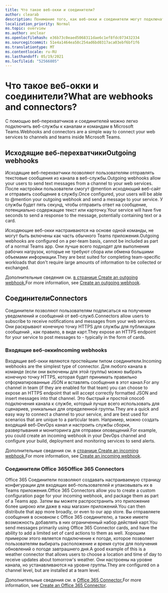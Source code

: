 ```yaml
---
title: Что такое веб-окки и соединители?
author: clearab
description: Понимание того, как веб-окки и соединители могут подключать веб-службы к Teams клиенту.
localization_priority: Normal
ms.topic: overview
ms.author: anclear
ms.openlocfilehash: e36b73c0eaed5068311dae6c1ef8fdc073432334
ms.sourcegitcommit: 51e4a1464ea58c254ad6bd0317aca03ebf6bf1f6
ms.translationtype: MT
ms.contentlocale: ru-RU
ms.lasthandoff: 05/19/2021
ms.locfileid: "52566805"
---
```

# <a name="what-are-webhooks-and-connectors"></a><span data-ttu-id="9b857-103">Что такое веб-окки и соединители?</span><span class="sxs-lookup"><span data-stu-id="9b857-103">What are webhooks and connectors?</span></span>

<span data-ttu-id="9b857-104">С помощью веб-перехватчиков и соединителей можно легко подключить веб-службы к каналам и командам в Microsoft Teams.</span><span class="sxs-lookup"><span data-stu-id="9b857-104">Webhooks and connectors are a simple way to connect your web services to channels and teams inside Microsoft Teams.</span></span> 

## <a name="outgoing-webhooks"></a><span data-ttu-id="9b857-105">Исходящие веб-перехватчики</span><span class="sxs-lookup"><span data-stu-id="9b857-105">Outgoing webhooks</span></span>

<span data-ttu-id="9b857-106">Исходящие веб-перехватчики позволяют пользователям отправлять текстовые сообщения из канала в веб-службы.</span><span class="sxs-lookup"><span data-stu-id="9b857-106">Outgoing webhooks allow your users to send text messages from a channel to your web services.</span></span> <span data-ttu-id="9b857-107">После настройки пользователи смогут @mention исходяющий веб-сайт и отправить сообщение в службу.</span><span class="sxs-lookup"><span data-stu-id="9b857-107">Once configured, your users will be able to @mention your outgoing webhook and send a message to your service.</span></span> <span data-ttu-id="9b857-108">У службы будет пять секунд, чтобы отправить ответ на сообщение, потенциально содержащее текст или карточку.</span><span class="sxs-lookup"><span data-stu-id="9b857-108">Your service will have five seconds to send a response to the message, potentially containing text or a card.</span></span>

<span data-ttu-id="9b857-109">Исходяющие веб-окки настраиваются на основе одной команды, не могут быть включены как часть обычного Teams приложения.</span><span class="sxs-lookup"><span data-stu-id="9b857-109">Outgoing webhooks are configured on a per-team basis, cannot be included as part of a normal Teams app.</span></span> <span data-ttu-id="9b857-110">Они лучше всего подходят для выполнения рабочих нагрузок, которые не требуют сбора или обмена большими объемами информации.</span><span class="sxs-lookup"><span data-stu-id="9b857-110">They are best suited for completing team-specific workloads that don't require large amounts of information to be collected or exchanged.</span></span>

<span data-ttu-id="9b857-111">Дополнительные сведения см. [в странице Create an outgoing webhook.](~/webhooks-and-connectors/how-to/add-outgoing-webhook.md)</span><span class="sxs-lookup"><span data-stu-id="9b857-111">For more information, see [Create an outgoing webhook](~/webhooks-and-connectors/how-to/add-outgoing-webhook.md).</span></span>

## <a name="connectors"></a><span data-ttu-id="9b857-112">Соединители</span><span class="sxs-lookup"><span data-stu-id="9b857-112">Connectors</span></span>

<span data-ttu-id="9b857-113">Соединители позволяют пользователям подписаться на получение уведомлений и сообщений от веб-служб.</span><span class="sxs-lookup"><span data-stu-id="9b857-113">Connectors allow users to subscribe to receive notifications and messages from your web services.</span></span> <span data-ttu-id="9b857-114">Они раскрывают конечную точку HTTPS для службы для публикации сообщений , как правило, в виде карт.</span><span class="sxs-lookup"><span data-stu-id="9b857-114">They expose an HTTPS endpoint for your service to post messages to - typically in the form of cards.</span></span>

### <a name="incoming-webhooks"></a><span data-ttu-id="9b857-115">Входящие веб-окки</span><span class="sxs-lookup"><span data-stu-id="9b857-115">Incoming webhooks</span></span>

<span data-ttu-id="9b857-116">Входящие веб-окки являются простейшим типом соединители.</span><span class="sxs-lookup"><span data-stu-id="9b857-116">Incoming webhooks are the simplest type of connector.</span></span> <span data-ttu-id="9b857-117">Для любого канала в команде (если они включены для этой группы) можно выбрать конечную точку HTTPS, которая будет принимать правильно отформатированные JSON и вставлять сообщения в этот канал.</span><span class="sxs-lookup"><span data-stu-id="9b857-117">For any channel in team (if they are enabled for that team) you can choose to expose an HTTPS endpoint that will accept correctly formatted JSON and insert messages into that channel.</span></span> <span data-ttu-id="9b857-118">Это быстрый и простой способ подключения канала к службе, который лучше всего использовать для сценариев, уникальных для определенной группы.</span><span class="sxs-lookup"><span data-stu-id="9b857-118">They are a quick and easy way to connect a channel to your service, and are best used for scenarios that are unique to a particular team.</span></span> <span data-ttu-id="9b857-119">Например, можно создать входящий веб-DevOps канал и настроить службы сборки, развертывания и мониторинга для отправки оповещений.</span><span class="sxs-lookup"><span data-stu-id="9b857-119">For example, you could create an incoming webhook in your DevOps channel and configure your build, deployment and monitoring services to send alerts.</span></span>

<span data-ttu-id="9b857-120">Дополнительные сведения см. в [странице Create an incoming webhook.](~/webhooks-and-connectors/how-to/add-incoming-webhook.md)</span><span class="sxs-lookup"><span data-stu-id="9b857-120">For more information, see [Create an incoming webhook](~/webhooks-and-connectors/how-to/add-incoming-webhook.md).</span></span>

### <a name="office-365-connectors"></a><span data-ttu-id="9b857-121">Соединители Office 365</span><span class="sxs-lookup"><span data-stu-id="9b857-121">Office 365 Connectors</span></span>

<span data-ttu-id="9b857-122">Office 365 Соединители позволяют создавать настраиваемую страницу конфигурации для входящих веб-пользователей и упаковывать их в Teams приложения.</span><span class="sxs-lookup"><span data-stu-id="9b857-122">Office 365 Connectors allow you to create a custom configuration page for your incoming webhook, and package them as part of a Teams app.</span></span> <span data-ttu-id="9b857-123">Затем вы можете распространить это приложение более широко или даже в наш магазин приложений.</span><span class="sxs-lookup"><span data-stu-id="9b857-123">You can then distribute that app more broadly, or even to our app store.</span></span> <span data-ttu-id="9b857-124">Вы отправляете сообщения в основном с Office 365 соединителю, а также имеете возможность добавлять в них ограниченный набор действий карт.</span><span class="sxs-lookup"><span data-stu-id="9b857-124">You send messages primarily using Office 365 Connector cards, and have the ability to add a limited set of card actions to them as well.</span></span> <span data-ttu-id="9b857-125">Хорошим примером этого является подключение к погоде, которое позволяет пользователям выбирать расположение и время суток для получения обновлений о погоде завтрашнего дня.</span><span class="sxs-lookup"><span data-stu-id="9b857-125">A good example of this is a weather connector that allows users to choose a location and time of day to receive updates about tomorrow's weather.</span></span> <span data-ttu-id="9b857-126">Они настроены на уровне канала, но устанавливаются на уровне группы.</span><span class="sxs-lookup"><span data-stu-id="9b857-126">They are configured on a channel level, but are installed at a team level.</span></span>

<span data-ttu-id="9b857-127">Дополнительные сведения см. в [Office 365 Connector.](~/webhooks-and-connectors/how-to/connectors-creating.md)</span><span class="sxs-lookup"><span data-stu-id="9b857-127">For more information, see [Create an Office 365 Connector](~/webhooks-and-connectors/how-to/connectors-creating.md).</span></span>
